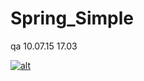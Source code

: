 Spring_Simple
=============
qa 10.07.15
17.03


[![alt](https://codenvy-stg.com/factory/resources/factory-white.png)](https://codenvy-stg.com/ide-resources/share/project/artnata9/Hello_World)
